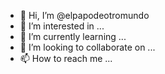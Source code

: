- 👋 Hi, I’m @elpapodeotromundo
- 👀 I’m interested in ...
- 🌱 I’m currently learning ...
- 💞️ I’m looking to collaborate on ...
- 📫 How to reach me ...

<!---
elpapodeotromundo/elpapodeotromundo is a ✨ special ✨ repository because its `README.md` (this file) appears on your GitHub profile.
You can click the Preview link to take a look at your changes.
--->
